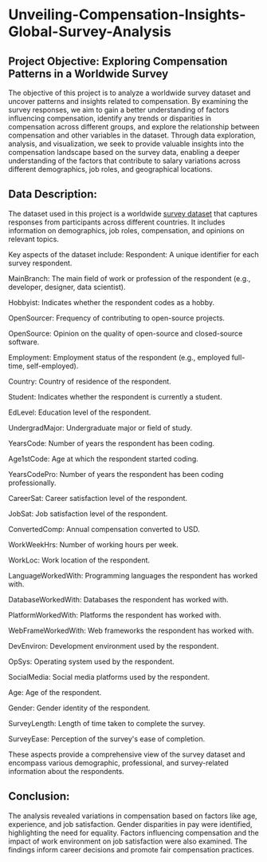 # Unveiling-Compensation-Insights-Global-Survey-Analysis

## Project Objective: Exploring Compensation Patterns in a Worldwide Survey
The objective of this project is to analyze a worldwide survey dataset and uncover patterns and insights related to compensation. By examining the survey responses, we aim to gain a better understanding of factors influencing compensation, identify any trends or disparities in compensation across different groups, and explore the relationship between compensation and other variables in the dataset. Through data exploration, analysis, and visualization, we seek to provide valuable insights into the compensation landscape based on the survey data, enabling a deeper understanding of the factors that contribute to salary variations across different demographics, job roles, and geographical locations.

## Data Description:
The dataset used in this project is a worldwide [survey dataset](https://www.kaggle.com/datasets/asmajahankarkal/survey-data) that captures responses from participants across different countries. It includes information on demographics, job roles, compensation, and opinions on relevant topics.

Key aspects of the dataset include:
Respondent: A unique identifier for each survey respondent.

MainBranch: The main field of work or profession of the respondent (e.g., developer, designer, data scientist).

Hobbyist: Indicates whether the respondent codes as a hobby.

OpenSourcer: Frequency of contributing to open-source projects.

OpenSource: Opinion on the quality of open-source and closed-source software.

Employment: Employment status of the respondent (e.g., employed full-time, self-employed).

Country: Country of residence of the respondent.

Student: Indicates whether the respondent is currently a student.

EdLevel: Education level of the respondent.

UndergradMajor: Undergraduate major or field of study.

YearsCode: Number of years the respondent has been coding.

Age1stCode: Age at which the respondent started coding.

YearsCodePro: Number of years the respondent has been coding professionally.

CareerSat: Career satisfaction level of the respondent.

JobSat: Job satisfaction level of the respondent.

ConvertedComp: Annual compensation converted to USD.

WorkWeekHrs: Number of working hours per week.

WorkLoc: Work location of the respondent.

LanguageWorkedWith: Programming languages the respondent has worked with.

DatabaseWorkedWith: Databases the respondent has worked with.

PlatformWorkedWith: Platforms the respondent has worked with.

WebFrameWorkedWith: Web frameworks the respondent has worked with.

DevEnviron: Development environment used by the respondent.

OpSys: Operating system used by the respondent.

SocialMedia: Social media platforms used by the respondent.

Age: Age of the respondent.

Gender: Gender identity of the respondent.

SurveyLength: Length of time taken to complete the survey.

SurveyEase: Perception of the survey's ease of completion.

These aspects provide a comprehensive view of the survey dataset and encompass various demographic, professional, and survey-related information about the respondents.

## Conclusion:
The analysis revealed variations in compensation based on factors like age, experience, and job satisfaction. Gender disparities in pay were identified, highlighting the need for equality. Factors influencing compensation and the impact of work environment on job satisfaction were also examined. The findings inform career decisions and promote fair compensation practices.
